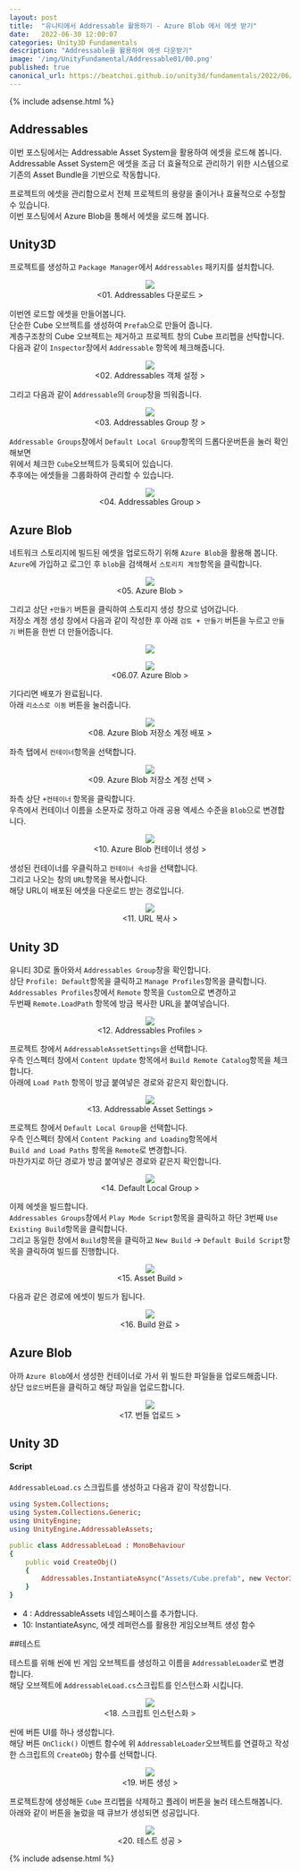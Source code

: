 ```yaml
---
layout: post
title:  "유니티에서 Addressable 활용하기 - Azure Blob 에서 에셋 받기"
date:   2022-06-30 12:00:07
categories: Unity3D Fundamentals
description: "Addressable을 활용하여 에셋 다운받기"
image: '/img/UnityFundamental/Addressable01/00.png'
published: true
canonical_url: https://beatchoi.github.io/unity3d/fundamentals/2022/06/30/Addressable01/
---
```

  
  
  {% include adsense.html %}
  
  
## Addressables  
이번 포스팅에서는 Addressable Asset System을 활용하여 에셋을 로드해 봅니다.  
Addressable Asset System은 에셋을 조금 더 효율적으로 관리하기 위한 시스템으로  
기존의 Asset Bundle을 기반으로 작동합니다.  
  
프로젝트의 에셋을 관리함으로서 전체 프로젝트의 용량을 줄이거나 효율적으로 수정할 수 있습니다.  
이번 포스팅에서 Azure Blob을 통해서 에셋을 로드해 봅니다.  
    
## Unity3D   
  
프로젝트를 생성하고 `Package Manager`에서 `Addressables` 패키지를 설치합니다.  
    
<p align="center"><img src="/img/UnityFundamental/Addressable01/01.PNG"><br/>
<01. Addressables 다운로드 ></p>  
  
이번엔 로드할 에셋을 만들어봅니다.  
단순한 Cube 오브젝트를 생성하여 `Prefab`으로 만들어 줍니다.  
계층구조창의 Cube 오브젝트는 제거하고 프로젝트 창의 Cube 프리펩을 선탁합니다.  
다음과 같이 `Inspector`창에서 `Addressable` 항목에 체크해줍니다.  
  
<p align="center"><img src="/img/UnityFundamental/Addressable01/02.gif"><br/>
<02. Addressables 객체 설정 ></p>  
  
그리고 다음과 같이 `Addressable`의 `Group`창을 띄워줍니다.  
  
<p align="center"><img src="/img/UnityFundamental/Addressable01/03.PNG"><br/>
<03. Addressables Group 창 ></p>  
  
  
`Addressable Groups`창에서 `Default Local Group`항목의 드롭다운버튼을 눌러 확인해보면  
위에서 체크한 `Cube`오브젝트가 등록되어 있습니다.  
추후에는 에셋들을 그룹화하여 관리할 수 있습니다.  
  
<p align="center"><img src="/img/UnityFundamental/Addressable01/04.gif"><br/>
<04. Addressables Group ></p>  
  
  
## Azure Blob
  
네트워크 스토리지에 빌드된 에셋을 업로드하기 위해 `Azure Blob`을 활용해 봅니다.  
`Azure`에 가입하고 로그인 후 `blob`을 검색해서 `스토리지 계정`항목을 클릭합니다. 
  
<p align="center"><img src="/img/UnityFundamental/Addressable01/05.PNG"><br/>
<05. Azure Blob ></p>  
  
  
그리고 상단 `+만들기` 버튼을 클릭하여 스토리지 생성 창으로 넘어갑니다.  
저장소 계정 생성 창에서 다음과 같이 작성한 후 아래 `검토 + 만들기` 버튼을 누르고 `만들기` 버튼을 한번 더 만들어줍니다.  
  
<p align="center"><img src="/img/UnityFundamental/Addressable01/06.gif"><br/>  
<p align="center"><img src="/img/UnityFundamental/Addressable01/07.PNG"><br/>
<06.07. Azure Blob ></p>    
  
기다리면 배포가 완료됩니다.  
아래 `리소스로 이동` 버튼을 눌러줍니다.  
  
<p align="center"><img src="/img/UnityFundamental/Addressable01/08.PNG"><br/>
<08. Azure Blob 저장소 계정 배포 ></p>    
  
좌측 탭에서 `컨테이너`항목을 선택합니다.  
  
<p align="center"><img src="/img/UnityFundamental/Addressable01/09.PNG"><br/>
<09. Azure Blob 저장소 계정 선택 ></p>    
  
  
좌측 상단  `+컨테이너` 항목을 클릭합니다.  
우측에서 컨테이너 이름을 소문자로 정하고 아래 공용 엑세스 수준을 `Blob`으로 변경합니다.  
  
<p align="center"><img src="/img/UnityFundamental/Addressable01/10.gif"><br/>
<10. Azure Blob 컨테이너 생성 ></p>    
  
  
생성된 컨테이너를 우클릭하고 `컨테이너 속성`을 선택합니다.  
그리고 나오는 창의 `URL`항목을 복사합니다.  
해당 URL이 배포된 에셋을 다운로드 받는 경로입니다.  
  
<p align="center"><img src="/img/UnityFundamental/Addressable01/11.gif"><br/>
<11. URL 복사 ></p>   
  
## Unity 3D
  
유니티 3D로 돌아와서 `Addressables Group`창을 확인합니다.  
상단 `Profile: Default`항목을 클릭하고 `Manage Profiles`항목을 클릭합니다.  
`Addressables Profiles`창에서 `Remote` 항목을 `Custom`으로 변경하고  
두번째 `Remote.LoadPath` 항목에 방금 복사한 URL을 붙여넣습니다.  
  
<p align="center"><img src="/img/UnityFundamental/Addressable01/12.gif"><br/>
<12. Addressables Profiles ></p>    
  
  
프로젝트 창에서 `AddressableAssetSettings`을 선택합니다.  
우측 인스펙터 창에서 `Content Update` 항목에서 `Build Remote Catalog`항목을 체크합니다.  
아래에 `Load Path` 항목이 방금 붙여넣은 경로와 같은지 확인합니다.  
  
<p align="center"><img src="/img/UnityFundamental/Addressable01/13.gif"><br/>
<13. Addressable Asset Settings ></p>    
  
  
프로젝트 창에서 `Default Local Group`을 선택합니다.  
우측 인스펙터 창에서 `Content Packing and Loading`항목에서  
`Build and Load Paths` 항목을 `Remote`로 변경합니다.  
마찬가지로 하단 경로가 방금 붙여넣은 경로와 같은지 확인합니다.  
  
<p align="center"><img src="/img/UnityFundamental/Addressable01/15.gif"><br/>
<14. Default Local Group ></p>    
  
  
이제 에셋을 빌드합니다.  
`Addressables Groups`창에서 `Play Mode Script`항목을 클릭하고 하단 3번째 `Use Existing Build`항목을 클릭합니다.  
그리고 동일한 창에서 `Build`항목을 클릭하고 `New Build` -> `Default Build Script`항목을 클릭하여 빌드를 진행합니다.  
  
<p align="center"><img src="/img/UnityFundamental/Addressable01/14.gif"><br/>
<15. Asset Build ></p>    
  
  
다음과 같은 경로에 에셋이 빌드가 됩니다.  
  
<p align="center"><img src="/img/UnityFundamental/Addressable01/16.PNG"><br/>
<16. Build 완료 ></p>  
  
  
## Azure Blob  
  
아까 `Azure Blob`에서 생성한 컨테이너로 가서 위 빌드한 파일들을 업로드해줍니다.  
상단 `업로드`버튼을 클릭하고 해당 파일을 업로드합니다.  
  
<p align="center"><img src="/img/UnityFundamental/Addressable01/17.gif"><br/>
<17. 번들 업로드 ></p>  
  
  
## Unity 3D  
#### Script  
  
`AddressableLoad.cs` 스크립트를 생성하고 다음과 같이 작성합니다.   
  
```ruby
using System.Collections;
using System.Collections.Generic;
using UnityEngine;
using UnityEngine.AddressableAssets;

public class AddressableLoad : MonoBehaviour
{
    public void CreateObj()
    {
        Addressables.InstantiateAsync("Assets/Cube.prefab", new Vector3(0, 0, 0), Quaternion.identity);
    }
}
```  
  
* 4 : AddressableAssets 네임스페이스를 추가합니다.  
* 10: InstantiateAsync, 에셋 레퍼런스를 활용한 게임오브젝트 생성 함수
  
  
##테스트
  
테스트를 위해 씬에 빈 게임 오브젝트를 생성하고 이름을 `AddressableLoader`로 변경합니다.  
해당 오브젝트에 `AddressableLoad.cs`스크립트를 인스턴스화 시킵니다.  
  
<p align="center"><img src="/img/UnityFundamental/Addressable01/18.PNG"><br/>
<18. 스크립트 인스턴스화 ></p>   
  
  
씬에 버튼 UI를 하나 생성합니다.  
해당 버튼 `OnClick()` 이벤트 함수에 위 `AddressableLoader`오브젝트를 연결하고 작성한 스크립트의 `CreateObj` 함수를 선택합니다.  
  
<p align="center"><img src="/img/UnityFundamental/Addressable01/17.gif"><br/>
<19. 버튼 생성 ></p>   

프로젝트창에 생성해둔 `Cube` 프리펩을 삭제하고 플레이 버튼을 눌러 테스트해봅니다.  
아래와 같이 버튼을 눌렀을 때 큐브가 생성되면 성공입니다.  
  
<p align="center"><img src="/img/UnityFundamental/Addressable01/20.gif"><br/>
<20. 테스트 성공 ></p>   
  
  
  {% include adsense.html %}
  
  
  
